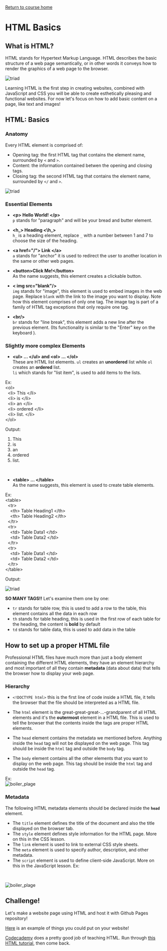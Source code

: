 <a href="https://wes-chen.github.io/build-a-website/">Return to course home</a>

# HTML Basics

## What is HTML?

HTML stands for Hypertext Markup Language. HTML describes the basic structure of a web page semantically, or in other words it conveys how to render the graphics of a web page to the browser. 

![triad](wwwtriad.png?raw=true "triad")

Learning HTML is the first step in creating websites, combined with JavaScript and CSS you will be able to create esthetically pleasing and functional websites. For now let's focus on how to add basic content on a page, like text and images!

## HTML: Basics

### Anatomy
Every HTML element is comprised of:
- Opening tag: the first HTML tag that contains the element name, surrounded by ` < ` and ` > `.
- Content: the information contained betwen the opening and closing tags.
- Closing tag: the second HTML tag that contains the element name, surrounded by ` </ ` and `>`.

![triad](element.png?raw=true "triad")


### Essential Elements

- **&lt;p&gt; Hello World! &lt;/p&gt;** <br/>
`p` stands for "paragraph" and will be your bread and butter element. 

- **&lt;h_&gt; Heading &lt;\h_&gt;** <br/>
`h_` is a heading element, replace `_` with a number between 1 and 7 to choose the size of the heading. 

- **&lt;a href="/"&gt; Link &lt;/a&gt;** <br/>
`a` stands for "anchor" it is used to redirect the user to another location in the same or other web pages.

- **&lt;button&gt;Click Me!&lt;/button&gt;** <br/>
As the name suggests, this element creates a clickable button.

- **&lt; img src="blank"/&gt;** <br />
`img` stands for "image", this element is used to embed images in the web page. Replace `blank` with the link to the image you want to display. Note how this element comprises of only one tag. The image tag is part of a family of HTML tag exceptions that only require one tag.

- **&lt;br/&gt;** <br>
`br` stands for "line break", this element adds a new line after the previous element. (Its functionality is similar to the "Enter" key on the keyboard ).

### Slightly more complex Elements

- **&lt;ul&gt; ... &lt;/ul&gt;    and     &lt;ol&gt; ... &lt;/ol&gt;** <br />
These are HTML list elements. `ul` creates an **unordered** list while `ol` creates an **ordered** list. <br/>
`li` which stands for "list item", is used to add items to the lists. 

Ex:<br/>
&lt;ol&gt; <br/>
 &nbsp;&nbsp;&lt;li&gt; This &lt;/li&gt;<br/>
 &nbsp;&nbsp;&lt;li&gt; is &lt;/li&gt;<br/>
 &nbsp;&nbsp;&lt;li&gt; an &lt;/li&gt;<br/>
 &nbsp;&nbsp;&lt;li&gt; ordered &lt;/li&gt;<br/>
 &nbsp;&nbsp;&lt;li&gt; list. &lt;/li&gt;<br/>
&lt;/ol&gt;<br/>

Output:
1) This
2) is 
3) an
4) ordered
5) list. 
<br/>

- **&lt;table&gt; ... &lt;/table&gt;** <br/>
As the name suggests, this element is used to create table elements. <br/>

Ex:<br/>
&lt;table&gt; <br/>
 &nbsp;&nbsp;&lt;tr&gt; <br/>
 &nbsp;&nbsp;&nbsp;&nbsp;&lt;th&gt; Table Heading1 &lt;/th&gt;<br/>
 &nbsp;&nbsp;&nbsp;&nbsp;&lt;th&gt; Table Heading2 &lt;/th&gt;<br/>
 &nbsp;&nbsp;&lt;/tr&gt;<br/>
 &nbsp;&nbsp;&lt;tr&gt; <br/>
 &nbsp;&nbsp;&nbsp;&nbsp;&lt;td&gt; Table Data1 &lt;/td&gt;<br/>
 &nbsp;&nbsp;&nbsp;&nbsp;&lt;td&gt; Table Data2 &lt;/td&gt;<br/>
 &nbsp;&nbsp;&lt;/tr&gt;<br/>
 &nbsp;&nbsp;&lt;tr&gt; <br/>
 &nbsp;&nbsp;&nbsp;&nbsp;&lt;td&gt; Table Data1 &lt;/td&gt;<br/>
 &nbsp;&nbsp;&nbsp;&nbsp;&lt;td&gt; Table Data2 &lt;/td&gt;<br/>
 &nbsp;&nbsp;&lt;/tr&gt;<br/>
&lt;/table&gt;<br/>

Output: <br/>

![triad](table.png?raw=true "table")

**SO MANY TAGS!!** Let's examine them one by one:
  - `tr` stands for table row, this is used to add a row to the table, this element contains all the data in each row
  - `th` stands for table heading, this is used in the first row of each table for the heading, the content is **bold** by default
  - `td` stands for table data, this is used to add data in the table

## How to set up a proper HTML file
Professional HTML files have much more than just a body element containing the different HTML elements, they have an element hierarchy and most important of all they contain **metadata** (data about data) that tells the browser how to display your web page. 

### Hierarchy
- `<!DOCTYPE html>` this is the first line of code inside a HTML file, it tells the browser that the file should be interpreted as a HTML file.

- The `html` element is the great-great-great-...-grandparent of all HTML elements and it's the **outermost** element in a HTML file. This is used to tell the browser that the contents inside the tags are proper HTML elements.

- The `head` element contains the metadata we mentioned before. Anything inside the `head` tag will not be displayed on the web page. This tag should be inside the `html` tag and outside the `body` tag.

- The `body` element contains all the other elements that you want to display on the web page. This tag should be inside the `html` tag and outside the `head` tag.

Ex:<br/>
![boiler_plage](broiler.png?raw=true "boiler plate")

### Metadata
The following HTML metadata elements should be declared inside the **`head`** element.
- The `title` element defines the title of the document and also the title displayed on the browser tab.
- The `style` element defines style information for the HTML page. More on this in the CSS lesson.
- The `link` element is used to link to external CSS style sheets.
- The `meta` element is used to specify author, description, and other metadata.
- The `script` element is used to define client-side JavaScript. More on this in the JavaScript lesson.
Ex: <br />
<br/>

![boiler_plage](metadata.png?raw=true "metadata")

## Challenge!

Let's make a website page using HTML and host it with Github Pages repository!

[Here](https://wes-chen.github.io/build-a-website/lesson-03/sample.html) is an example of things you could put on your website!

[Codecademy](https://www.codecademy.com/learn) does a pretty good job of teaching HTML. Run through [this HTML tutorial](https://www.codecademy.com/learn/learn-html), then come back.
